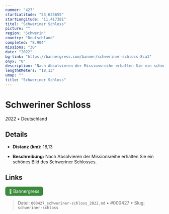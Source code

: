 ```yaml
---
nummer: "427"
startLatitude: "53,625655"
startLongitude: "11,417381"
titel: "Schweriner Schloss"
picture: ""
region: "Schwerin"
country: "Deutschland"
completed: "8.904"
missions: "30"
date: "2022"
bg-link: "https://bannergress.com/banner/schweriner-schloss-8ca1"
onyx: "0"
description: "Nach Absolvieren der Missionsreihe erhalten Sie ein schönes Bild des Schweriner Schlosses."
lengthKMeters: "18,13"
umap: ""
title: "Schweriner Schloss"
---
```

# Schweriner Schloss

*2022* • Deutschland



## Details
- **Distanz (km):** 18,13



- **Beschreibung:** Nach Absolvieren der Missionsreihe erhalten Sie ein schönes Bild des Schweriner Schlosses.


## Links
<div style="margin-top: 0.5em;">
<a href="https://bannergress.com/banner/schweriner-schloss-8ca1" target="_blank" style="display:inline-block;margin-right:8px;padding:6px 12px;background-color:#3c8b3c;color:white;text-decoration:none;border-radius:6px;">🔗 Bannergress</a>

</div>


> Datei: `000427_schweriner-schloss_2022.md` • #000427 • Slug: `schweriner-schloss`
